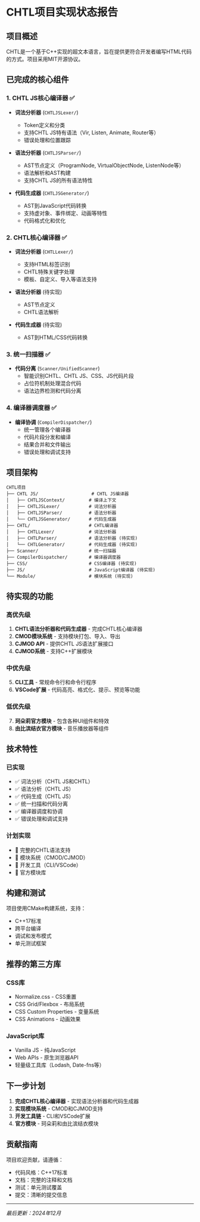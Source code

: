 # CHTL项目实现状态报告

## 项目概述
CHTL是一个基于C++实现的超文本语言，旨在提供更符合开发者编写HTML代码的方式。项目采用MIT开源协议。

## 已完成的核心组件

### 1. CHTL JS核心编译器 ✅
- **词法分析器** (`CHTLJSLexer/`)
  - Token定义和分类
  - 支持CHTL JS特有语法（Vir, Listen, Animate, Router等）
  - 错误处理和位置跟踪
  
- **语法分析器** (`CHTLJSParser/`)
  - AST节点定义（ProgramNode, VirtualObjectNode, ListenNode等）
  - 语法解析和AST构建
  - 支持CHTL JS的所有语法特性
  
- **代码生成器** (`CHTLJSGenerator/`)
  - AST到JavaScript代码转换
  - 支持虚对象、事件绑定、动画等特性
  - 代码格式化和优化

### 2. CHTL核心编译器 ✅
- **词法分析器** (`CHTLLexer/`)
  - 支持HTML标签识别
  - CHTL特殊关键字处理
  - 模板、自定义、导入等语法支持
  
- **语法分析器** (待实现)
  - AST节点定义
  - CHTL语法解析
  
- **代码生成器** (待实现)
  - AST到HTML/CSS代码转换

### 3. 统一扫描器 ✅
- **代码分离** (`Scanner/UnifiedScanner`)
  - 智能识别CHTL、CHTL JS、CSS、JS代码片段
  - 占位符机制处理混合代码
  - 语法边界检测和代码分离

### 4. 编译器调度器 ✅
- **编译协调** (`CompilerDispatcher/`)
  - 统一管理各个编译器
  - 代码片段分发和编译
  - 结果合并和文件输出
  - 错误处理和调试支持

## 项目架构

```
CHTL项目
├── CHTL JS/                    # CHTL JS编译器
│   ├── CHTLJSContext/         # 编译上下文
│   ├── CHTLJSLexer/           # 词法分析器
│   ├── CHTLJSParser/          # 语法分析器
│   └── CHTLJSGenerator/       # 代码生成器
├── CHTL/                      # CHTL编译器
│   ├── CHTLLexer/             # 词法分析器
│   ├── CHTLParser/            # 语法分析器 (待实现)
│   └── CHTLGenerator/         # 代码生成器 (待实现)
├── Scanner/                   # 统一扫描器
├── CompilerDispatcher/        # 编译器调度器
├── CSS/                       # CSS编译器 (待实现)
├── JS/                        # JavaScript编译器 (待实现)
└── Module/                    # 模块系统 (待实现)
```

## 待实现的功能

### 高优先级
1. **CHTL语法分析器和代码生成器** - 完成CHTL核心编译器
2. **CMOD模块系统** - 支持模块打包、导入、导出
3. **CJMOD API** - 提供CHTL JS语法扩展接口
4. **CJMOD系统** - 支持C++扩展模块

### 中优先级
5. **CLI工具** - 常规命令行和命令行程序
6. **VSCode扩展** - 代码高亮、格式化、提示、预览等功能

### 低优先级
7. **珂朵莉官方模块** - 包含各种UI组件和特效
8. **由比滨结衣官方模块** - 音乐播放器等组件

## 技术特性

### 已实现
- ✅ 词法分析（CHTL JS和CHTL）
- ✅ 语法分析（CHTL JS）
- ✅ 代码生成（CHTL JS）
- ✅ 统一扫描和代码分离
- ✅ 编译器调度和协调
- ✅ 错误处理和调试支持

### 计划实现
- 🔄 完整的CHTL语法支持
- 🔄 模块系统（CMOD/CJMOD）
- 🔄 开发工具（CLI/VSCode）
- 🔄 官方模块库

## 构建和测试

项目使用CMake构建系统，支持：
- C++17标准
- 跨平台编译
- 调试和发布模式
- 单元测试框架

## 推荐的第三方库

### CSS库
- Normalize.css - CSS重置
- CSS Grid/Flexbox - 布局系统
- CSS Custom Properties - 变量系统
- CSS Animations - 动画效果

### JavaScript库
- Vanilla JS - 纯JavaScript
- Web APIs - 原生浏览器API
- 轻量级工具库（Lodash, Date-fns等）

## 下一步计划

1. **完成CHTL核心编译器** - 实现语法分析器和代码生成器
2. **实现模块系统** - CMOD和CJMOD支持
3. **开发工具链** - CLI和VSCode扩展
4. **官方模块** - 珂朵莉和由比滨结衣模块

## 贡献指南

项目欢迎贡献，请遵循：
- 代码风格：C++17标准
- 文档：完整的注释和文档
- 测试：单元测试覆盖
- 提交：清晰的提交信息

---

*最后更新：2024年12月*